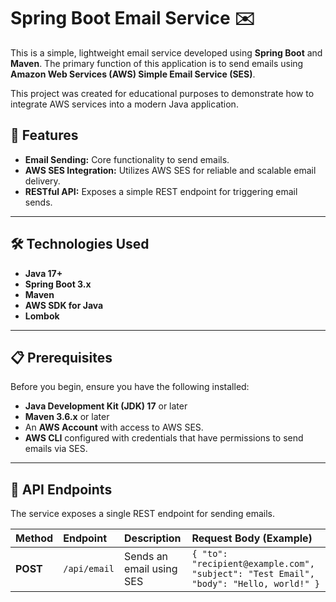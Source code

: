 # Spring Boot Email Service ✉️

This is a simple, lightweight email service developed using **Spring Boot** and **Maven**. The primary function of this application is to send emails using **Amazon Web Services (AWS) Simple Email Service (SES)**.

This project was created for educational purposes to demonstrate how to integrate AWS services into a modern Java application.

## 🌟 Features
* **Email Sending:** Core functionality to send emails.
* **AWS SES Integration:** Utilizes AWS SES for reliable and scalable email delivery.
* **RESTful API:** Exposes a simple REST endpoint for triggering email sends.

---

## 🛠️ Technologies Used
* **Java 17+**
* **Spring Boot 3.x**
* **Maven**
* **AWS SDK for Java**
* **Lombok**

---

## 📋 Prerequisites
Before you begin, ensure you have the following installed:

* **Java Development Kit (JDK) 17** or later
* **Maven 3.6.x** or later
* An **AWS Account** with access to AWS SES.
* **AWS CLI** configured with credentials that have permissions to send emails via SES.

---

## 📝 API Endpoints
The service exposes a single REST endpoint for sending emails.

| Method | Endpoint | Description | Request Body (Example) |
| :--- | :--- | :--- | :--- |
| **POST** | `/api/email` | Sends an email using SES | `{ "to": "recipient@example.com", "subject": "Test Email", "body": "Hello, world!" }` |